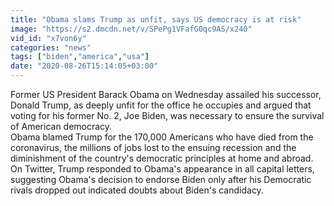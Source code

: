 ```yaml
---
title: "Obama slams Trump as unfit, says US democracy is at risk"
image: "https://s2.dmcdn.net/v/SPePg1VFafG0qc9AS/x240"
vid_id: "x7von6y"
categories: "news"
tags: ["biden","america","usa"]
date: "2020-08-26T15:14:05+03:00"
---
```

Former US President Barack Obama on Wednesday assailed his successor, Donald Trump, as deeply unfit for the office he occupies and argued that voting for his former No. 2, Joe Biden, was necessary to ensure the survival of American democracy.  <br>Obama blamed Trump for the 170,000 Americans who have died from the coronavirus, the millions of jobs lost to the ensuing recession and the diminishment of the country's democratic principles at home and abroad.  <br>On Twitter, Trump responded to Obama's appearance in all capital letters, suggesting Obama's decision to endorse Biden only after his Democratic rivals dropped out indicated doubts about Biden's candidacy.
